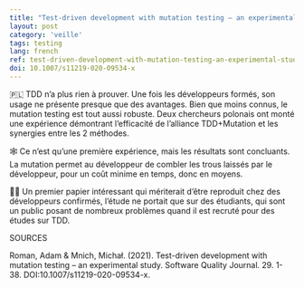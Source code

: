 ```yaml
---
title: "Test-driven development with mutation testing – an experimental study"
layout: post
category: 'veille'
tags: testing
lang: french
ref: test-driven-development-with-mutation-testing-an-experimental-study
doi: 10.1007/s11219-020-09534-x
---
```


🇵🇱 TDD n’a plus rien à prouver. Une fois les développeurs formés, son usage ne présente presque que des avantages. Bien que moins connus, le mutation testing est tout aussi robuste. Deux chercheurs polonais ont monté une expérience démontrant l’efficacité de l’alliance TDD+Mutation et les synergies entre les 2 méthodes.

🕸️ Ce n’est qu’une première expérience, mais les résultats sont concluants. La mutation permet au développeur de combler les trous laissés par le développeur, pour un coût minime en temps, donc en moyens.

🧑‍🎓 Un premier papier intéressant qui mériterait d’être reproduit chez des développeurs confirmés, l’étude ne portait que sur des étudiants, qui sont un public posant de nombreux problèmes quand il est recruté pour des études sur TDD.

SOURCES

Roman, Adam &amp; Mnich, Michał. (2021). Test-driven development with mutation testing – an experimental study. Software Quality Journal. 29. 1-38. DOI:10.1007/s11219-020-09534-x.